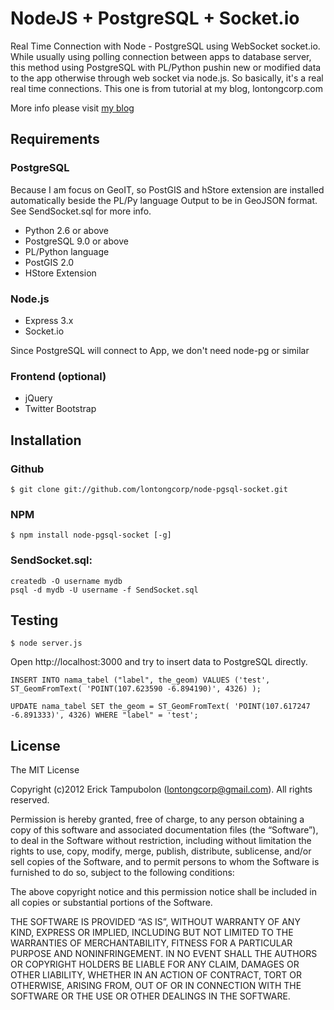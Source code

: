 NodeJS + PostgreSQL + Socket.io
===============================

Real Time Connection with Node - PostgreSQL using WebSocket socket.io.
While usually using polling connection between apps to database server, this method using PostgreSQL with PL/Python pushin new or modified data to the app otherwise through web socket via node.js.
So basically, it's a real real time connections. This one is from tutorial at my blog, lontongcorp.com

More info please visit [my blog](http://www.lontongcorp.com/2013/01/18/real-time-connection-dengan-postgresql-nodejs/)


Requirements
------------

### PostgreSQL

Because I am focus on GeoIT, so PostGIS and hStore extension are installed automatically beside the PL/Py language
Output to be in GeoJSON format. See SendSocket.sql for more info.

*   Python 2.6 or above
*   PostgreSQL 9.0 or above
*   PL/Python language
*   PostGIS 2.0
*   HStore Extension


### Node.js

*   Express 3.x
*   Socket.io

Since PostgreSQL will connect to App, we don't need node-pg or similar


### Frontend (optional)

*   jQuery
*   Twitter Bootstrap


Installation
------------

### Github

    $ git clone git://github.com/lontongcorp/node-pgsql-socket.git

### NPM

    $ npm install node-pgsql-socket [-g]

### SendSocket.sql:

    createdb -O username mydb
    psql -d mydb -U username -f SendSocket.sql


Testing
-------

    $ node server.js

Open http://localhost:3000 and try to insert data to PostgreSQL directly.
    
    INSERT INTO nama_tabel ("label", the_geom) VALUES ('test', ST_GeomFromText( 'POINT(107.623590 -6.894190)', 4326) );

    UPDATE nama_tabel SET the_geom = ST_GeomFromText( 'POINT(107.617247 -6.891333)', 4326) WHERE "label" = 'test';


License
-------
The MIT License

Copyright (c)2012 Erick Tampubolon (lontongcorp@gmail.com). All rights reserved.

Permission is hereby granted, free of charge, to any person obtaining a copy of this software and associated documentation files (the “Software”), to deal in the Software without restriction, including without limitation the rights to use, copy, modify, merge, publish, distribute, sublicense, and/or sell copies of the Software, and to permit persons to whom the Software is furnished to do so, subject to the following conditions:

The above copyright notice and this permission notice shall be included in all copies or substantial portions of the Software.

THE SOFTWARE IS PROVIDED “AS IS”, WITHOUT WARRANTY OF ANY KIND, EXPRESS OR IMPLIED, INCLUDING BUT NOT LIMITED TO THE WARRANTIES OF MERCHANTABILITY, FITNESS FOR A PARTICULAR PURPOSE AND NONINFRINGEMENT. IN NO EVENT SHALL THE AUTHORS OR COPYRIGHT HOLDERS BE LIABLE FOR ANY CLAIM, DAMAGES OR OTHER LIABILITY, WHETHER IN AN ACTION OF CONTRACT, TORT OR OTHERWISE, ARISING FROM, OUT OF OR IN CONNECTION WITH THE SOFTWARE OR THE USE OR OTHER DEALINGS IN THE SOFTWARE.
